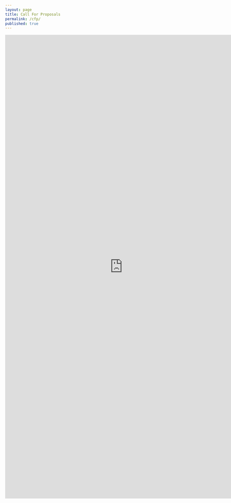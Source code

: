 ```yaml
---
layout: page
title: Call For Proposals
permalink: /cfp/
published: true
---
```


<iframe src="https://docs.google.com/forms/d/1B1pJ-rrBNGOBBiVwKQlwY0vP6MYRODcW-_GgFGv7tOA/viewform?embedded=true#start=embed" width="760" height="1500" frameborder="0" marginheight="0" marginwidth="0">Loading...</iframe>